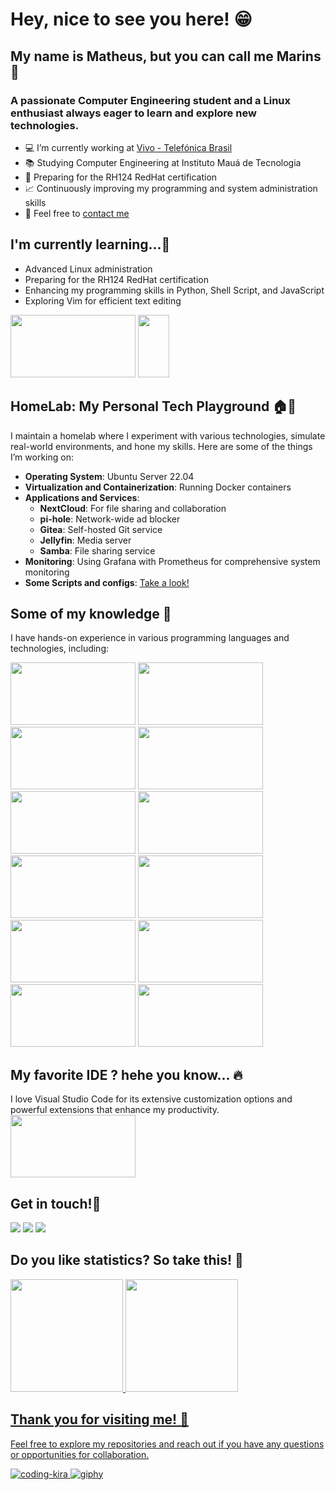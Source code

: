 # Hey, nice to see you here! 😁
## My name is Matheus, but you can call me Marins 🤗
### A passionate Computer Engineering student and a Linux enthusiast always eager to learn and explore new technologies.

- 💻 I’m currently working at [Vivo - Telefónica Brasil](https://www.vivo.com.br/)
- 📚 Studying Computer Engineering at Instituto Mauá de Tecnologia
- 🌱 Preparing for the RH124 RedHat certification
- 📈 Continuously improving my programming and system administration skills
- 📲 Feel free to [contact me](mailto:matheus.bernardello@live.com)

## I'm currently learning...🐧
- Advanced Linux administration
- Preparing for the RH124 RedHat certification
- Enhancing my programming skills in Python, Shell Script, and JavaScript
- Exploring Vim for efficient text editing
<div>
  <img src="https://cdn.jsdelivr.net/gh/devicons/devicon/icons/linux/linux-original.svg" height="100" width="200" />
  <img src="https://cdn.jsdelivr.net/gh/devicons/devicon/icons/vim/vim-original.svg" height="100" width="50"  />
</div>

## HomeLab: My Personal Tech Playground 🏠🔧
I maintain a homelab where I experiment with various technologies, simulate real-world environments, and hone my skills. Here are some of the things I’m working on:
- **Operating System**: Ubuntu Server 22.04
- **Virtualization and Containerization**: Running Docker containers
- **Applications and Services**:
  - **NextCloud**: For file sharing and collaboration
  - **pi-hole**: Network-wide ad blocker
  - **Gitea**: Self-hosted Git service
  - **Jellyfin**: Media server
  - **Samba**: File sharing service
- **Monitoring**: Using Grafana with Prometheus for comprehensive system monitoring
- **Some Scripts and configs**: [Take a look!](https://github.com/Marins14/Bash-Shell/tree/main/Projeto_Servidor)
  
## Some of my knowledge 📝
I have hands-on experience in various programming languages and technologies, including:
<div>
  <img src="https://cdn.jsdelivr.net/gh/devicons/devicon/icons/python/python-original.svg" height="100" width="200" /> <img src="https://cdn.jsdelivr.net/gh/devicons/devicon/icons/raspberrypi/raspberrypi-original.svg" height="100" width="200" /> <img src="https://cdn.jsdelivr.net/gh/devicons/devicon/icons/mysql/mysql-original-wordmark.svg" height="100" width="200" />
  <img src="https://cdn.jsdelivr.net/gh/devicons/devicon@latest/icons/postgresql/postgresql-plain.svg" height="100" width="200"/>
  <img src="https://cdn.jsdelivr.net/gh/devicons/devicon/icons/java/java-original-wordmark.svg" height="100" width="200" /> <img src="https://cdn.jsdelivr.net/gh/devicons/devicon/icons/javascript/javascript-original.svg" height="100" width="200" /> <img src="https://cdn.jsdelivr.net/gh/devicons/devicon/icons/react/react-original-wordmark.svg" height="100" width="200" /> <img src="https://cdn.jsdelivr.net/gh/devicons/devicon/icons/html5/html5-original-wordmark.svg" height="100" width="200" />
  <img src="https://cdn.jsdelivr.net/gh/devicons/devicon/icons/nodejs/nodejs-original.svg" height="100" width="200" />
  <img src="https://cdn.jsdelivr.net/gh/devicons/devicon/icons/bash/bash-original.svg" height="100" width="200"/>
  <img src="https://cdn.jsdelivr.net/gh/devicons/devicon@latest/icons/ubuntu/ubuntu-plain.svg" height="100" width="200" />
  <img src="https://cdn.jsdelivr.net/gh/devicons/devicon@latest/icons/azuredevops/azuredevops-original.svg" height="100" width="200" />
          
</div>
          
 
 ## My favorite IDE ? hehe you know... 🔥
 I love Visual Studio Code for its extensive customization options and powerful extensions that enhance my productivity.
 <img src="https://cdn.jsdelivr.net/gh/devicons/devicon/icons/vscode/vscode-original.svg" height="100" width="200" />
          
 
 
## Get in touch!📲
<div>
<a href="https://instagram.com/marins_1401" target="_blank"><img src="https://img.shields.io/badge/-Instagram-%23E4405F?style=for-the-badge&logo=instagram&logoColor=white" target="_blank"></a>
<a href="mailto:matheus.bernardello@live.com"><img src="https://img.shields.io/badge/Outlook-0096c7?style=for-the-badge&logo=outlook&logoColor=white" target="_blank"></a>
<a href="https://www.linkedin.com/in/matheus-marins-bernardello-89b9491ab" target="_blank"><img src="https://img.shields.io/badge/-LinkedIn-%230077B5?style=for-the-badge&logo=linkedin&logoColor=white" target="_blank"></a>   
</div>
 
## Do you like statistics? So take this! 📃
<div>
<a href="https://github.com/Marins14">
<img height="180em" src="https://github-readme-stats.vercel.app/api/top-langs/?username=Marins14&layout=compact&langs_count=7&theme=dracula"/>
<img height="180em" src="https://github-readme-stats.vercel.app/api?username=Marins14&show_icons=true&theme=dracula&include_all_commits=true&count_private=true"/>
</div>

## Thank you for visiting me! 👋
Feel free to explore my repositories and reach out if you have any questions or opportunities for collaboration.

![coding-kira](https://github.com/Marins14/Marins14/assets/100360588/7d214094-05fa-4d0d-bd1b-5491ff0a84e1) ![giphy](https://github.com/Marins14/Marins14/assets/100360588/dddd7c69-f17c-4f76-9b0d-28ef2caba967)


          
          
           
          
          

<!--
**Marins14/Marins14** is a ✨ _special_ ✨ repository because its `README.md` (this file) appears on your GitHub profile.

Here are some ideas to get you started:

- 🔭 I’m currently working on ...
- 🌱 I’m currently learning ...
- 👯 I’m looking to collaborate on ...
- 🤔 I’m looking for help with ...
- 💬 Ask me about ...
- 📫 How to reach me: ...
- 😄 Pronouns: ...
- ⚡ Fun fact: ...
-->

